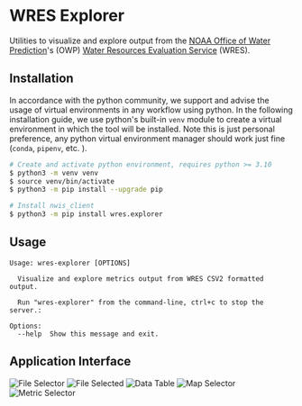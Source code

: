 # WRES Explorer
Utilities to visualize and explore output from the [NOAA Office of Water Prediction](https://github.com/NOAA-OWP)'s (OWP) [Water Resources Evaluation Service](https://github.com/NOAA-OWP/wres) (WRES).

## Installation

In accordance with the python community, we support and advise the usage of virtual
environments in any workflow using python. In the following installation guide, we
use python's built-in `venv` module to create a virtual environment in which the
tool will be installed. Note this is just personal preference, any python virtual
environment manager should work just fine (`conda`, `pipenv`, etc. ).

```bash
# Create and activate python environment, requires python >= 3.10
$ python3 -m venv venv
$ source venv/bin/activate
$ python3 -m pip install --upgrade pip

# Install nwis_client
$ python3 -m pip install wres.explorer
```

## Usage
```console
Usage: wres-explorer [OPTIONS]

  Visualize and explore metrics output from WRES CSV2 formatted output.

  Run "wres-explorer" from the command-line, ctrl+c to stop the server.:

Options:
  --help  Show this message and exit.
```

## Application Interface

![File Selector](https://github.com/jarq6c/wres-explorer/blob/main/images/file_selector.JPG)
![File Selected](https://github.com/jarq6c/wres-explorer/blob/main/images/file_selection.JPG)
![Data Table](https://github.com/jarq6c/wres-explorer/blob/main/images/data_table.JPG)
![Map Selector](https://github.com/jarq6c/wres-explorer/blob/main/images/map_selector.JPG)
![Metric Selector](https://github.com/jarq6c/wres-explorer/blob/main/images/metric_selector.JPG)
